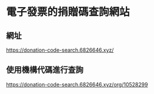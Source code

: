 # 電子發票的捐贈碼查詢網站
## 網址
https://donation-code-search.6826646.xyz/
## 使用機構代碼進行查詢
https://donation-code-search.6826646.xyz/org/10528299
